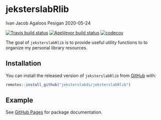 jeksterslabRlib
================
Ivan Jacob Agaloos Pesigan
2020-05-24

<!-- README.md is generated from README.Rmd. Please edit that file -->

<!-- badges: start -->

[![Travis build
status](https://travis-ci.com/jeksterslabds/jeksterslabRlib.svg?branch=master)](https://travis-ci.com/jeksterslabds/jeksterslabRlib)
[![AppVeyor build
status](https://ci.appveyor.com/api/projects/status/github/jeksterslabds/jeksterslabRlib?branch=master&svg=true)](https://ci.appveyor.com/project/jeksterslabds/jeksterslabRlib)
[![codecov](https://codecov.io/github/jeksterslabds/jeksterslabRlib/branch/master/graphs/badge.svg)](https://codecov.io/github/jeksterslabds/jeksterslabRlib)
<!-- badges: end -->

The goal of `jeksterslabRlib` is to provide useful utility functions to
to organize my personal library resources.

## Installation

You can install the released version of `jeksterslabRlib` from
[GitHub](https://github.com/jeksterslabds/jeksterslabRlib) with:

``` r
remotes::install_github("jeksterslabds/jeksterslabRlib")
```

## Example

See [GitHub
Pages](https://jeksterslabds.github.io/jeksterslabRlib/index.html) for
package documentation.
